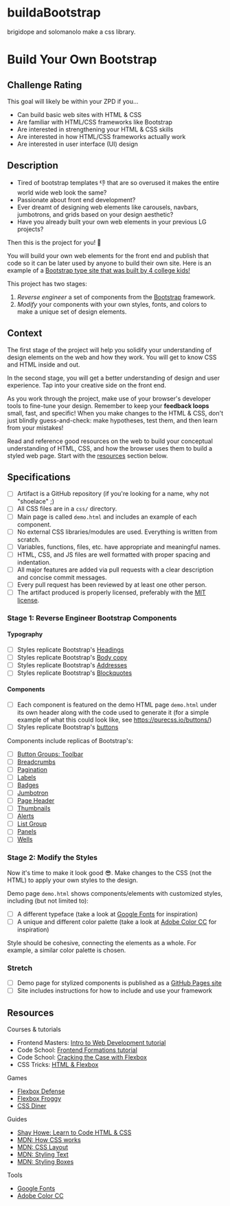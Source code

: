 # buildaBootstrap
brigidope and solomanolo make a css library. 
# Build Your Own Bootstrap

## Challenge Rating

This goal will likely be within your ZPD if you...

- Can build basic web sites with HTML & CSS
- Are familiar with HTML/CSS frameworks like Bootstrap
- Are interested in strengthening your HTML & CSS skills
- Are interested in how HTML/CSS frameworks actually work
- Are interested in user interface (UI) design

## Description

- Tired of bootstrap templates 👎 that are so overused it makes the entire world wide web look the same?
- Passionate about front end development?
- Ever dreamt of designing web elements like carousels, navbars, jumbotrons, and grids based on your design aesthetic?
- Have you already built your own web elements in your previous LG projects?

Then this is the project for you! 🎉

You will build your own web elements for the front end and publish that code so it can be later used by anyone to build their own site. Here is an example of a [Bootstrap type site that was built by 4 college kids!](http://materializecss.com/about.html)

This project has two stages:

1. _Reverse engineer_ a set of components from the [Bootstrap][bootstrap] framework.
2. _Modify_ your components with your own styles, fonts, and colors to make a unique set of design elements.

## Context

The first stage of the project will help you solidify your understanding of design elements on the web and how they work. You will get to know CSS and HTML inside and out.

In the second stage, you will get a better understanding of design and user experience. Tap into your creative side on the front end.

As you work through the project, make use of your browser's developer tools to fine-tune your design. Remember to keep your **feedback loops** small, fast, and specific! When you make changes to the HTML & CSS, don't just blindly guess-and-check: make hypotheses, test them, and then learn from your mistakes!

Read and reference good resources on the web to build your conceptual understanding of HTML, CSS, and how the browser uses them to build a styled web page. Start with the [resources](#resources) section below.

## Specifications

- [ ] Artifact is a GitHub repository (if you're looking for a name, why not "shoelace" ;)
- [ ] All CSS files are in a `css/` directory.
- [ ] Main page is called `demo.html` and includes an example of each component.
- [ ] No external CSS libraries/modules are used. Everything is written from scratch.
- [ ] Variables, functions, files, etc. have appropriate and meaningful names.
- [ ] HTML, CSS, and JS files are well formatted with proper spacing and indentation.
- [ ] All major features are added via pull requests with a clear description and concise commit messages.
- [ ] Every pull request has been reviewed by at least one other person.
- [ ] The artifact produced is properly licensed, preferably with the [MIT license](https://opensource.org/licenses/MIT).

### Stage 1: Reverse Engineer Bootstrap Components

#### Typography
- [ ] Styles replicate Bootstrap's [Headings](http://getbootstrap.com/css/#type-headings)
- [ ] Styles replicate Bootstrap's [Body copy](http://getbootstrap.com/css/#type-body-copy)
- [ ] Styles replicate Bootstrap's [Addresses](http://getbootstrap.com/css/#type-addresses)
- [ ] Styles replicate Bootstrap's [Blockquotes](http://getbootstrap.com/css/#type-blockquotes)

#### Components
- [ ] Each component is featured on the demo HTML page `demo.html` under its own header along with the code used to generate it (for a simple example of what this could look like, see https://purecss.io/buttons/)
- [ ] Styles replicate Bootstrap's [buttons](http://getbootstrap.com/css/#buttons)

Components include replicas of Bootstrap's:
- [ ] [Button Groups: Toolbar](http://getbootstrap.com/components/#btn-groups-toolbar)
- [ ] [Breadcrumbs](http://getbootstrap.com/components/#breadcrumbs)
- [ ] [Pagination](http://getbootstrap.com/components/#pagination)
- [ ] [Labels](http://getbootstrap.com/components/#labels)
- [ ] [Badges](http://getbootstrap.com/components/#badges)
- [ ] [Jumbotron](http://getbootstrap.com/components/#jumbotron)
- [ ] [Page Header](http://getbootstrap.com/components/#page-header)
- [ ] [Thumbnails](http://getbootstrap.com/components/#thumbnails)
- [ ] [Alerts](http://getbootstrap.com/components/#alerts)
- [ ] [List Group](http://getbootstrap.com/components/#list-group)
- [ ] [Panels](http://getbootstrap.com/components/#panels)
- [ ] [Wells](http://getbootstrap.com/components/#wells)

### Stage 2: Modify the Styles

Now it's time to make it look good 😎. Make changes to the CSS (not the HTML) to apply your own styles to the design.

Demo page `demo.html` shows components/elements with customized styles, including (but not limited to):
- [ ] A different typeface (take a look at [Google Fonts][google-fonts] for inspiration)
- [ ] A unique and different color palette (take a look at [Adobe Color CC][adobe-color] for inspiration)

Style should be cohesive, connecting the elements as a whole. For example, a similar color palette is chosen.

### Stretch

- [ ] Demo page for stylized components is published as a [GitHub Pages site](https://pages.github.com/)
- [ ] Site includes instructions for how to include and use your framework

## Resources

Courses & tutorials

- Frontend Masters: [Intro to Web Development tutorial](https://frontendmasters.com/courses/web-development/)
- Code School: [Frontend Formations tutorial](https://www.codeschool.com/courses/front-end-formations)
- Code School: [Cracking the Case with Flexbox](https://www.codeschool.com/courses/cracking-the-case-with-flexbox)
- CSS Tricks: [HTML & Flexbox](https://css-tricks.com/video-screencasts/148-laying-things-html-flexbox-dee-gill/)

Games

- [Flexbox Defense](http://www.flexboxdefense.com/)
- [Flexbox Froggy](http://flexboxfroggy.com/)
- [CSS Diner](https://flukeout.github.io/)

Guides

- [Shay Howe: Learn to Code HTML & CSS](http://learn.shayhowe.com/html-css/)
- [MDN: How CSS works](https://developer.mozilla.org/en-US/docs/Learn/CSS/Introduction_to_CSS/How_CSS_works)
- [MDN: CSS Layout](https://developer.mozilla.org/en-US/docs/Learn/CSS/CSS_layout)
- [MDN: Styling Text](https://developer.mozilla.org/en-US/docs/Learn/CSS/Styling_text)
- [MDN: Styling Boxes](https://developer.mozilla.org/en-US/docs/Learn/CSS/Styling_boxes)

Tools

- [Google Fonts][google-fonts]
- [Adobe Color CC][adobe-color]

[bootstrap]: http://getbootstrap.com/
[google-fonts]: https://fonts.google.com/
[adobe-color]: https://color.adobe.com/explore/newest/
